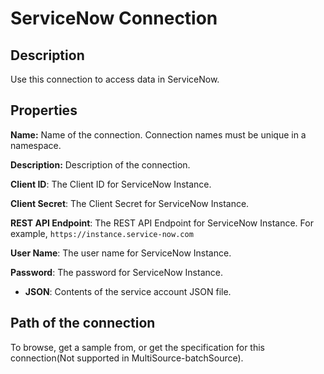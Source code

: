 # ServiceNow Connection

Description
-----------
Use this connection to access data in ServiceNow.

Properties
----------
**Name:** Name of the connection. Connection names must be unique in a namespace.

**Description:** Description of the connection.

**Client ID**: The Client ID for ServiceNow Instance.

**Client Secret**: The Client Secret for ServiceNow Instance.

**REST API Endpoint**: The REST API Endpoint for ServiceNow Instance. For example, `https://instance.service-now.com`

**User Name**: The user name for ServiceNow Instance.

**Password**: The password for ServiceNow Instance.

* **JSON**: Contents of the service account JSON file.

Path of the connection
----------------------
To browse, get a sample from, or get the specification for this connection(Not supported in MultiSource-batchSource).